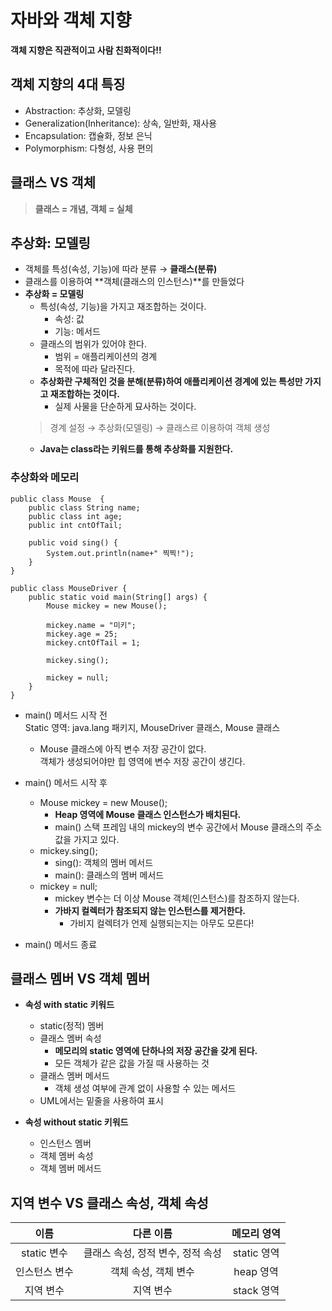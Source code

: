 # 자바와 객체 지향
**객체 지향은 직관적이고 사람 친화적이다!!**

## 객체 지향의 4대 특징
* Abstraction: 추상화, 모델링
* Generalization(Inheritance): 상속, 일반화, 재사용
* Encapsulation: 캡슐화, 정보 은닉
* Polymorphism: 다형성, 사용 편의

## 클래스 VS 객체
> **클래스 = 개념, 객체 = 실체**

## 추상화: 모델링
* 객체를 특성(속성, 기능)에 따라 분류 → **클래스(분류)**
* 클래스를 이용하여 **객체(클래스의 인스턴스)**를 만들었다
* **추상화 = 모델링**   
  * 특성(속성, 기능)을 가지고 재조합하는 것이다.
    * 속성: 값
    * 기능: 메서드
  * 클래스의 범위가 있어야 한다.
    * 범위 = 애플리케이션의 경계
    * 목적에 따라 달라진다.
  * **추상화란 구체적인 것을 분해(분류)하여 애플리케이션 경계에 있는 특성만 가지고 재조합하는 것이다.**
    * 실제 사물을 단순하게 묘사하는 것이다.
  > 경계 설정 → 추상화(모델링) → 클래스르 이용하여 객체 생성
  * **Java는 class라는 키워드를 통해 추상화를 지원한다.**
  
### 추상화와 메모리
```
public class Mouse  {
    public class String name;
    public class int age;
    public int cntOfTail;
    
    public void sing() {
        System.out.println(name+" 찍찍!");
    }
}

public class MouseDriver {
    public static void main(String[] args) {
        Mouse mickey = new Mouse();
        
        mickey.name = "미키";
        mickey.age = 25;
        mickey.cntOfTail = 1;
        
        mickey.sing();
        
        mickey = null;
    }
}
```

* main() 메서드 시작 전    
Static 영역: java.lang 패키지, MouseDriver 클래스, Mouse 클래스
  * Mouse 클래스에 아직 변수 저장 공간이 없다.    
  객체가 생성되어야만 힙 영역에 변수 저장 공간이 생긴다.
  

* main() 메서드 시작 후
  * Mouse mickey = new Mouse();
    * **Heap 영역에 Mouse 클래스 인스턴스가 배치된다.**
    * main() 스택 프레임 내의 mickey의 변수 공간에서 Mouse 클래스의 주소 값을 가지고 있다.
  * mickey.sing();    
    * sing(): 객체의 멤버 메서드
    * main(): 클래스의 멤버 메서드
  * mickey = null;
    * mickey 변수는 더 이상 Mouse 객체(인스턴스)를 참조하지 않는다.
    * **가바지 컬렉터가 참조되지 않는 인스턴스를 제거한다.**
      * 가비지 컬렉텨가 언제 실행되는지는 아무도 모른다!


* main() 메서드 종료

## 클래스 멤버 VS 객체 멤버

* **속성 with static 키워드**
  * static(정적) 멤버
  * 클래스 멤버 속성
    * **메모리의 static 영역에 단하나의 저장 공간을 갖게 된다.**
    * 모든 객체가 같은 값을 가질 때 사용하는 것
  * 클래스 멤버 메서드
    * 객체 생성 여부에 관계 없이 사용할 수 있는 메서드
  * UML에서는 밑줄을 사용하여 표시
  
* **속성 without static 키워드**
  * 인스턴스 멤버
  * 객체 멤버 속성
  * 객체 멤버 메서드
  

## 지역 변수 VS 클래스 속성, 객체 속성

|이름 |   다른 이름    |  메모리 영역  |
|:---:|:----------:|:--------:|
| static 변수 | 클래스 속성, 정적 변수, 정적 속성 | static 영역 |
| 인스턴스 변수 | 객체 속성, 객체 변수 | heap 영역  |
| 지역 변수 |   지역 변수    | stack 영역 |




